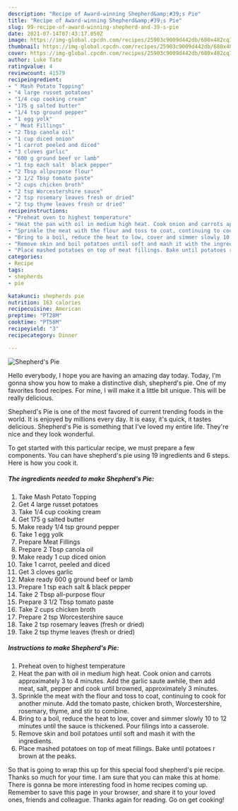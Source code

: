 ```yaml
---
description: "Recipe of Award-winning Shepherd&amp;#39;s Pie"
title: "Recipe of Award-winning Shepherd&amp;#39;s Pie"
slug: 99-recipe-of-award-winning-shepherd-and-39-s-pie
date: 2021-07-14T07:43:17.050Z
image: https://img-global.cpcdn.com/recipes/25903c9009d442db/680x482cq70/shepherds-pie-recipe-main-photo.jpg
thumbnail: https://img-global.cpcdn.com/recipes/25903c9009d442db/680x482cq70/shepherds-pie-recipe-main-photo.jpg
cover: https://img-global.cpcdn.com/recipes/25903c9009d442db/680x482cq70/shepherds-pie-recipe-main-photo.jpg
author: Luke Tate
ratingvalue: 4
reviewcount: 41579
recipeingredient:
- " Mash Potato Topping"
- "4 large russet potatoes"
- "1/4 cup cooking cream"
- "175 g salted butter"
- "1/4 tsp ground pepper"
- "1 egg yolk"
- " Meat Fillings"
- "2 Tbsp canola oil"
- "1 cup diced onion"
- "1 carrot peeled and diced"
- "3 cloves garlic"
- "600 g ground beef or lamb"
- "1 tsp each salt  black pepper"
- "2 Tbsp allpurpose flour"
- "3 1/2 Tbsp tomato paste"
- "2 cups chicken broth"
- "2 tsp Worcestershire sauce"
- "2 tsp rosemary leaves fresh or dried"
- "2 tsp thyme leaves fresh or dried"
recipeinstructions:
- "Preheat oven to highest temperature"
- "Heat the pan with oil in medium high heat. Cook onion and carrots approximately 3 to 4 minutes. Add the garlic saute awhile, then add meat, salt, pepper and cook until browned, approximately 3 minutes."
- "Sprinkle the meat with the flour and toss to coat, continuing to cook for another minute. Add the tomato paste, chicken broth, Worcestershire, rosemary, thyme, and stir to combine."
- "Bring to a boil, reduce the heat to low, cover and simmer slowly 10 to 12 minutes until the sauce is thickened. Pour filings into a casserole."
- "Remove skin and boil potatoes until soft and mash it with the ingredients."
- "Place mashed potatoes on top of meat fillings. Bake until potatoes r brown at the peaks."
categories:
- Recipe
tags:
- shepherds
- pie

katakunci: shepherds pie 
nutrition: 163 calories
recipecuisine: American
preptime: "PT28M"
cooktime: "PT58M"
recipeyield: "3"
recipecategory: Dinner

---
```



![Shepherd&#39;s Pie](https://img-global.cpcdn.com/recipes/25903c9009d442db/680x482cq70/shepherds-pie-recipe-main-photo.jpg)

Hello everybody, I hope you are having an amazing day today. Today, I'm gonna show you how to make a distinctive dish, shepherd&#39;s pie. One of my favorites food recipes. For mine, I will make it a little bit unique. This will be really delicious.

Shepherd&#39;s Pie is one of the most favored of current trending foods in the world. It is enjoyed by millions every day. It is easy, it's quick, it tastes delicious. Shepherd&#39;s Pie is something that I've loved my entire life. They're nice and they look wonderful.




To get started with this particular recipe, we must prepare a few components. You can have shepherd&#39;s pie using 19 ingredients and 6 steps. Here is how you cook it.

<!--inarticleads1-->

##### The ingredients needed to make Shepherd&#39;s Pie:

1. Take  Mash Potato Topping
1. Get 4 large russet potatoes
1. Take 1/4 cup cooking cream
1. Get 175 g salted butter
1. Make ready 1/4 tsp ground pepper
1. Take 1 egg yolk
1. Prepare  Meat Fillings
1. Prepare 2 Tbsp canola oil
1. Make ready 1 cup diced onion
1. Take 1 carrot, peeled and diced
1. Get 3 cloves garlic
1. Make ready 600 g ground beef or lamb
1. Prepare 1 tsp each salt &amp; black pepper
1. Take 2 Tbsp all-purpose flour
1. Prepare 3 1/2 Tbsp tomato paste
1. Take 2 cups chicken broth
1. Prepare 2 tsp Worcestershire sauce
1. Take 2 tsp rosemary leaves (fresh or dried)
1. Take 2 tsp thyme leaves (fresh or dried)




<!--inarticleads2-->

##### Instructions to make Shepherd&#39;s Pie:

1. Preheat oven to highest temperature
1. Heat the pan with oil in medium high heat. Cook onion and carrots approximately 3 to 4 minutes. Add the garlic saute awhile, then add meat, salt, pepper and cook until browned, approximately 3 minutes.
1. Sprinkle the meat with the flour and toss to coat, continuing to cook for another minute. Add the tomato paste, chicken broth, Worcestershire, rosemary, thyme, and stir to combine.
1. Bring to a boil, reduce the heat to low, cover and simmer slowly 10 to 12 minutes until the sauce is thickened. Pour filings into a casserole.
1. Remove skin and boil potatoes until soft and mash it with the ingredients.
1. Place mashed potatoes on top of meat fillings. Bake until potatoes r brown at the peaks.




So that is going to wrap this up for this special food shepherd&#39;s pie recipe. Thanks so much for your time. I am sure that you can make this at home. There is gonna be more interesting food in home recipes coming up. Remember to save this page in your browser, and share it to your loved ones, friends and colleague. Thanks again for reading. Go on get cooking!
